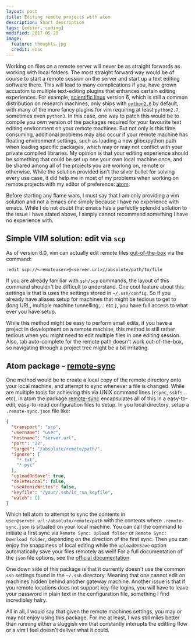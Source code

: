 ```yaml
---
layout: post
title: Editing remote projects with atom
description: Short description
tags: [editor, coding]
modified: 2017-05-29
image:
  feature: thoughts.jpg
  credit: ensc
---
```


Working on files on a remote server will never be as straight forwards as working with local folders.
The most straight forward way would be of course to start a remote session on the server and start up a text editing software there.
This will lead to many complications if you, have grown accustom to multiple text-editing plugins that enhances certain editing experiences.
For example, [scientific linux](https://www.scientificlinux.org/) version 6, which is still a common distribution on research machines, only ships with [`python2.6`](http://ftp.scientificlinux.org/linux/scientific/6.9/x86_64/os/Packages/) by default, with many of the more fancy plugins for vim requiring at least `python2.7`, sometimes even `python3`.
In this case, one way to patch this would be to compile you own version of the packages required for your favourite text editing environment on your remote machines.
But not only is this time consuming, additional problems may also occur if your remote machine has floating environment settings, such as loading a new glibc/python path when loading specific packages, which may or may not conflict with your private compiled libraries.
My opinion is that your editing experience should be something that could be set up one your own local machine once, and be shared among all of the projects you are working on, remote or otherwise.
While the solution provided isn't the silver bullet for solving every use case, it did help me in most of my problems when working on remote projects with my editor of preference: [atom](https://atom.io/).

Before starting any flame wars, I must say that I am only providing a vim solution and not a emacs one simply because I have no experience with emacs. While I do not doubt that emacs has a perfectly splendid solution to the issue I have stated above, I simply cannot recommend something I have no experience with.

## Simple VIM solution: edit via `scp`
As of version 6.0, vim can actually edit remote files [out-of-the-box](http://vim.wikia.com/wiki/Editing_remote_files_via_scp_in_vim) via the command:

```
:edit scp://<remoteuser>@<server.url>//absolute/path/to/file
```

If you are already familiar with `ssh/scp` commands, the layout of this command shouldn't be difficult to understand. One cool feature about this settings is that is uses the settings stored in `~/.ssh/config`. So if you already have aliases setup for machines that might be tedious to get to (long URL, multiple machine tunnelling,... etc.),  you have full access to what ever you have setup.

While this method might be easy to perform small edits, if you have a project in development on a remote machine, this method is still rather tedious when you might need to edit multiple files in one editing session.
Also, tab auto-complete for the remote path doesn't work out-of-the-box, so navigating through a project tree might be a bit irritating.

## Atom package - [remote-sync](https://atom.io/packages/remote-sync)
One method would be to create a local copy of the remote directory onto your local machine, and attempt to sync whenever a file is changed.
While are multiple tools for achieving this via UNIX command lines (`rsync`, `sshfs`... etc), in atom the package [remote-sync](https://atom.io/packages/remote-sync) encapsulates all of this in a easy-to-edit, easy-to-read configuration files to setup.
In you local directory, setup a `.remote-sync.json` file like:

```json
{
  "transport": "scp",
  "username": "user",
  "hostname": "server.url",
  "port": "22",
  "target": "/absolute/remote/path/",
  "ignore": [
    "*.txt",
    "*.pyc"
  ],
  "uploadOnSave": true,
  "deleteLocal": false,
  "useAtomicWrites": false,
  "keyfile": "/your/.ssh/id_rsa_keyfile",
  "watch": []
}
```

Which tell atom to attempt to sync the contents in `user@server.url:/absolute/remote/path` with the contents where `.remote-sync.json` is situated on your local machine.
You can call the command to initiate a first sync via `Remote Sync: Upload folder` or `Remote Sync: Download folder`, depending on the direction of the first sync.
Then you can enjoy the snappiness of local editing while the `uploadOnSave` option automatically save your files remotely as well!
For a full documentation of the `json` file options, see the [official documentation](https://atom.io/packages/remote-sync).

One down side of this package is that it currently doesn't use the common `ssh` settings found in the `~/.ssh` directory. Meaning that one cannot edit on machines hidden behind another gateway machine. Another issue is that if you remote locations does not support key-file logins, you will have to leave your password in plain text in the configuration file, something I find incredibley hairy.

All in all, I would say that given the remote machines settings, you may or may not enjoy using this package. For me at least, I was still miles better than running either a sluggish vim that constantly interupts the editting flow or a vim I feel doesn't deliver what it could.

